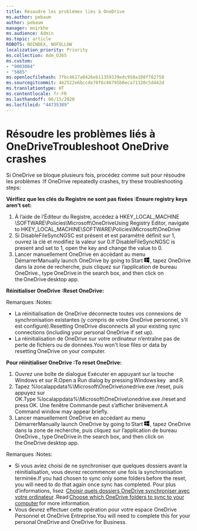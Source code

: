 ```yaml
---
title: Résoudre les problèmes liés à OneDrive
ms.author: pebaum
author: pebaum
manager: mnirkhe
ms.audience: Admin
ms.topic: article
ROBOTS: NOINDEX, NOFOLLOW
localization_priority: Priority
ms.collection: Adm_O365
ms.custom:
- "9003084"
- "5885"
ms.openlocfilehash: 7fbc4617a0426eb11359339edc950a108f782750
ms.sourcegitcommit: 462522e6bccde76f6c46795b0eca71320c5d442d
ms.translationtype: HT
ms.contentlocale: fr-FR
ms.lasthandoff: 06/15/2020
ms.locfileid: "44735389"
---
```

# <a name="troubleshoot-onedrive-crashes"></a><span data-ttu-id="0ed25-102">Résoudre les problèmes liés à OneDrive</span><span class="sxs-lookup"><span data-stu-id="0ed25-102">Troubleshoot OneDrive crashes</span></span>

<span data-ttu-id="0ed25-103">Si OneDrive se bloque plusieurs fois, procédez comme suit pour résoudre les problèmes :</span><span class="sxs-lookup"><span data-stu-id="0ed25-103">If OneDrive repeatedly crashes, try these troubleshooting steps:</span></span>

<span data-ttu-id="0ed25-104">**Vérifiez que les clés du Registre ne sont pas fixées :**</span><span class="sxs-lookup"><span data-stu-id="0ed25-104">**Ensure registry keys aren’t set:**</span></span>

1. <span data-ttu-id="0ed25-105">À l’aide de l’Éditeur du Registre, accédez à HKEY_LOCAL_MACHINE \SOFTWARE\Policies\Microsoft\OneDrive</span><span class="sxs-lookup"><span data-stu-id="0ed25-105">Using Registry Editor, navigate to HKEY_LOCAL_MACHINE\SOFTWARE\Policies\Microsoft\OneDrive</span></span>
2. <span data-ttu-id="0ed25-106">Si DisableFileSyncNGSC est présent et est paramétré définit sur 1, ouvrez la clé et modifiez la valeur sur 0.</span><span class="sxs-lookup"><span data-stu-id="0ed25-106">If DisableFileSyncNGSC is present and set to 1, open the key and change the value to 0.</span></span>
3. <span data-ttu-id="0ed25-107">Lancer manuellement OneDrive en accédant au menu Démarrer</span><span class="sxs-lookup"><span data-stu-id="0ed25-107">Manually launch OneDrive by going to Start</span></span> ![Appuyez sur la touche Windows](data:image/png;base64,iVBORw0KGgoAAAANSUhEUgAAABEAAAAOCAYAAADJ7fe0AAAAAXNSR0IArs4c6QAAAARnQU1BAACxjwv8YQUAAAAJcEhZcwAADsQAAA7EAZUrDhsAAADxSURBVDhPY/wPBAx4wR+Gd6/fM7x9/ZTh9ZuXDGdPnWE4tH0rw/UHDxlaVp9kCDCSYWABKfv35wfD+/cfGV4+fcLw5uVjhlOXzzFsX/qWYebmZAZPWWOGO2DD8ACQS9Y3e4Bcg4Y9/t94fPa/CoY4Aq8/+xik/T8TkEMxGDyGgANWwSqeobvbGSyAADIM3BwCDKXd3QyfoCLoQEGAA0xTxSWjsYMJwLHjkruU4UXSJ4YnT54x3Dh/luHmjfMMmw9wMjCDlRAGBDPgjy8fGT5//8rw9P4Thge3zzNcvXmDYevmfQzXb1xlmH/0ATADyjAAAKdWkD3ZSwNeAAAAAElFTkSuQmCC)<span data-ttu-id="0ed25-109">, tapez OneDrive dans la zone de recherche, puis cliquez sur l’application de bureau OneDrive.</span><span class="sxs-lookup"><span data-stu-id="0ed25-109">, type OneDrive in the search box, and then click on the OneDrive desktop app.</span></span>

<span data-ttu-id="0ed25-110">**Réinitialiser OneDrive :**</span><span class="sxs-lookup"><span data-stu-id="0ed25-110">**Reset OneDrive:**</span></span>

<span data-ttu-id="0ed25-111">Remarques :</span><span class="sxs-lookup"><span data-stu-id="0ed25-111">Notes:</span></span>

- <span data-ttu-id="0ed25-112">La réinitialisation de OneDrive déconnecte toutes vos connexions de synchronisation existantes (y compris de votre OneDrive personnel, s’il est configuré).</span><span class="sxs-lookup"><span data-stu-id="0ed25-112">Resetting OneDrive disconnects all your existing sync connections (including your personal OneDrive if set up).</span></span>
- <span data-ttu-id="0ed25-113">La réinitialisation de OneDrive sur votre ordinateur n’entraîne pas de perte de fichiers ou de données.</span><span class="sxs-lookup"><span data-stu-id="0ed25-113">You won't lose files or data by resetting OneDrive on your computer.</span></span>

<span data-ttu-id="0ed25-114">**Pour réinitialiser OneDrive :**</span><span class="sxs-lookup"><span data-stu-id="0ed25-114">**To reset OneDrive:**</span></span>

1. <span data-ttu-id="0ed25-115">Ouvrez une boîte de dialogue Exécuter en appuyant sur la touche Windows et sur R.</span><span class="sxs-lookup"><span data-stu-id="0ed25-115">Open a Run dialog by pressing Windows key    and R.</span></span>
2. <span data-ttu-id="0ed25-116">Tapez %localappdata%\Microsoft\OneDrive\onedrive.exe /reset, puis appuyez sur OK.</span><span class="sxs-lookup"><span data-stu-id="0ed25-116">Type %localappdata%\Microsoft\OneDrive\onedrive.exe /reset and press OK.</span></span> <span data-ttu-id="0ed25-117">Une fenêtre Commande peut s’afficher brièvement.</span><span class="sxs-lookup"><span data-stu-id="0ed25-117">A Command window may appear briefly.</span></span>
3. <span data-ttu-id="0ed25-118">Lancer manuellement OneDrive en accédant au menu Démarrer</span><span class="sxs-lookup"><span data-stu-id="0ed25-118">Manually launch OneDrive by going to Start</span></span> ![Appuyez sur la touche Windows](data:image/png;base64,iVBORw0KGgoAAAANSUhEUgAAABEAAAAOCAYAAADJ7fe0AAAAAXNSR0IArs4c6QAAAARnQU1BAACxjwv8YQUAAAAJcEhZcwAADsQAAA7EAZUrDhsAAADxSURBVDhPY/wPBAx4wR+Gd6/fM7x9/ZTh9ZuXDGdPnWE4tH0rw/UHDxlaVp9kCDCSYWABKfv35wfD+/cfGV4+fcLw5uVjhlOXzzFsX/qWYebmZAZPWWOGO2DD8ACQS9Y3e4Bcg4Y9/t94fPa/CoY4Aq8/+xik/T8TkEMxGDyGgANWwSqeobvbGSyAADIM3BwCDKXd3QyfoCLoQEGAA0xTxSWjsYMJwLHjkruU4UXSJ4YnT54x3Dh/luHmjfMMmw9wMjCDlRAGBDPgjy8fGT5//8rw9P4Thge3zzNcvXmDYevmfQzXb1xlmH/0ATADyjAAAKdWkD3ZSwNeAAAAAElFTkSuQmCC)<span data-ttu-id="0ed25-120">, tapez OneDrive dans la zone de recherche, puis cliquez sur l’application de bureau OneDrive.</span><span class="sxs-lookup"><span data-stu-id="0ed25-120">, type OneDrive in the search box, and then click on the OneDrive desktop app.</span></span>

<span data-ttu-id="0ed25-121">Remarques :</span><span class="sxs-lookup"><span data-stu-id="0ed25-121">Notes:</span></span>

- <span data-ttu-id="0ed25-122">Si vous aviez choisi de ne synchroniser que quelques dossiers avant la réinitialisation, vous devrez recommencer une fois la synchronisation terminée.</span><span class="sxs-lookup"><span data-stu-id="0ed25-122">If you had chosen to sync only some folders before the reset, you will need to do that again once sync has completed.</span></span> <span data-ttu-id="0ed25-123">Pour plus d’informations, lisez  [Choisir quels dossiers OneDrive synchroniser avec votre ordinateur](https://support.office.com/article/98b8b011-8b94-419b-aa95-a14ff2415e85) .</span><span class="sxs-lookup"><span data-stu-id="0ed25-123">Read [Choose which OneDrive folders to sync to your computer](https://support.office.com/article/98b8b011-8b94-419b-aa95-a14ff2415e85) for more information.</span></span>
- <span data-ttu-id="0ed25-124">Vous devrez effectuer cette opération pour votre espace OneDrive Personnel et OneDrive Entreprise.</span><span class="sxs-lookup"><span data-stu-id="0ed25-124">You will need to complete this for your personal OneDrive and OneDrive for Business.</span></span>